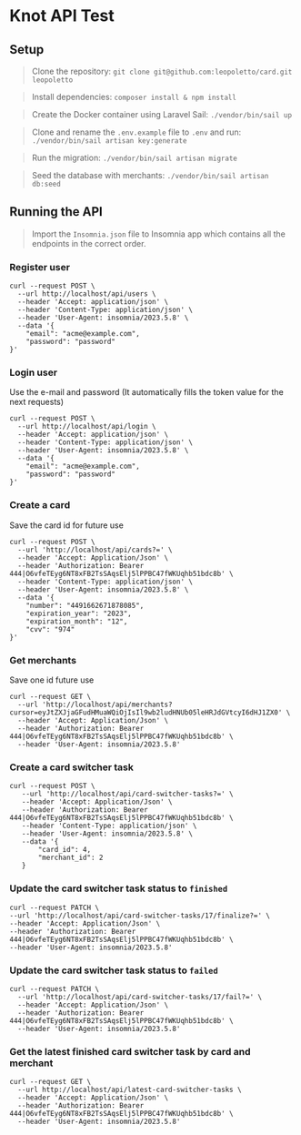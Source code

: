 # Knot API Test

## Setup

> Clone the repository: `git clone git@github.com:leopoletto/card.git leopoletto`

> Install dependencies: `composer install & npm install`  

> Create the Docker container using Laravel Sail: `./vendor/bin/sail up`

> Clone and rename the `.env.example` file to `.env` and run: `./vendor/bin/sail artisan key:generate`

> Run the migration: `./vendor/bin/sail artisan migrate`

> Seed the database with merchants: `./vendor/bin/sail artisan db:seed`

## Running the API

> Import the `Insomnia.json` file to Insomnia app which contains all the endpoints in the correct order.

###  Register user 

```CURL
curl --request POST \
  --url http://localhost/api/users \
  --header 'Accept: application/json' \
  --header 'Content-Type: application/json' \
  --header 'User-Agent: insomnia/2023.5.8' \
  --data '{
	"email": "acme@example.com",
	"password": "password"
}'
```
### Login user 

Use the e-mail and password (It automatically fills the token value for the next requests)
```CURL
curl --request POST \
  --url http://localhost/api/login \
  --header 'Accept: application/json' \
  --header 'Content-Type: application/json' \
  --header 'User-Agent: insomnia/2023.5.8' \
  --data '{
	"email": "acme@example.com",
	"password": "password"
}'
```

###  Create a card 

Save the card id for future use
```CURL
curl --request POST \
  --url 'http://localhost/api/cards?=' \
  --header 'Accept: Application/Json' \
  --header 'Authorization: Bearer 444|O6vfeTEyg6NT8xFB2TsSAqsElj5lPPBC47fWKUqhb51bdc8b' \
  --header 'Content-Type: application/json' \
  --header 'User-Agent: insomnia/2023.5.8' \
  --data '{
	"number": "4491662671878085",
	"expiration_year": "2023",
	"expiration_month": "12",
	"cvv": "974"
}'
```

### Get merchants 
Save one id future use

```CURL
curl --request GET \
  --url 'http://localhost/api/merchants?cursor=eyJtZXJjaGFudHMuaWQiOjIsIl9wb2ludHNUb05leHRJdGVtcyI6dHJ1ZX0' \
  --header 'Accept: Application/Json' \
  --header 'Authorization: Bearer 444|O6vfeTEyg6NT8xFB2TsSAqsElj5lPPBC47fWKUqhb51bdc8b' \
  --header 'User-Agent: insomnia/2023.5.8'
```

### Create a card switcher task

```CURL
curl --request POST \
   --url 'http://localhost/api/card-switcher-tasks?=' \
   --header 'Accept: Application/Json' \
   --header 'Authorization: Bearer 444|O6vfeTEyg6NT8xFB2TsSAqsElj5lPPBC47fWKUqhb51bdc8b' \
   --header 'Content-Type: application/json' \
   --header 'User-Agent: insomnia/2023.5.8' \
   --data '{
       "card_id": 4,
       "merchant_id": 2
   }
```
### Update the card switcher task status to `finished`

```CURL
curl --request PATCH \
--url 'http://localhost/api/card-switcher-tasks/17/finalize?=' \
--header 'Accept: Application/Json' \
--header 'Authorization: Bearer 444|O6vfeTEyg6NT8xFB2TsSAqsElj5lPPBC47fWKUqhb51bdc8b' \
--header 'User-Agent: insomnia/2023.5.8'
```

### Update the card switcher task status to `failed`

```CURL
curl --request PATCH \
  --url 'http://localhost/api/card-switcher-tasks/17/fail?=' \
  --header 'Accept: Application/Json' \
  --header 'Authorization: Bearer 444|O6vfeTEyg6NT8xFB2TsSAqsElj5lPPBC47fWKUqhb51bdc8b' \
  --header 'User-Agent: insomnia/2023.5.8'
```

### Get the latest finished card switcher task by card and merchant 

```CURL
curl --request GET \
  --url http://localhost/api/latest-card-switcher-tasks \
  --header 'Accept: Application/Json' \
  --header 'Authorization: Bearer 444|O6vfeTEyg6NT8xFB2TsSAqsElj5lPPBC47fWKUqhb51bdc8b' \
  --header 'User-Agent: insomnia/2023.5.8'
```




